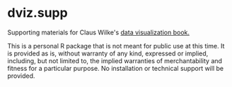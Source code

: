 # dviz.supp
Supporting materials for Claus Wilke's [data visualization book.](http://serialmentor.com/dataviz/)

This is a personal R package that is not meant for public use at this time. It is provided as is, without warranty of any kind, expressed or implied, including, but not limited to, the implied warranties of merchantability and fitness for a particular purpose. No installation or technical support will be provided.
